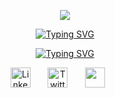 <p align="center"><img src="https://capsule-render.vercel.app/api?type=waving&amp;color=gradient&amp;height=100&amp;section=header" /></p>

<p align="center">
  <a href="https://git.io/typing-svg"><img src="https://readme-typing-svg.herokuapp.com?font=Fira+Code&weight=500&pause=1000&color=FF1493&center=true&vCenter=true&repeat=false&width=435&lines=Rodolfo+Chivalan" alt="Typing SVG" /></a>
</p>

<p align="center">
  <a href="https://git.io/typing-svg"><img src="https://readme-typing-svg.herokuapp.com?font=Fira+Code&weight=500&pause=1000&color=FF1493&center=true&vCenter=true&width=435&lines=System+Engineering+Student" alt="Typing SVG" /></a>
</p>

<p align="center">
 <img width="32px" alt="LinkedIn" title="LinkedIn" src="https://i.imgur.com/yRpa1dQ.png"/>
    &#8287;&#8287;&#8287;&#8287;&#8287;
<img width="32px" alt="Twitter" title="Twitter" src="https://i.imgur.com/AixJgnm.png"/>
   &#8287;&#8287;&#8287;&#8287;&#8287;
<img width="32px" src="https://i.imgur.com/OViZO8J.png"/>
   &#8287;&#8287;&#8287;&#8287;&#8287;
</p>
